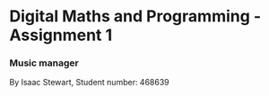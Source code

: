 # Digital Maths and Programming - Assignment 1 
### Music manager
By Isaac Stewart, Student number: 468639
